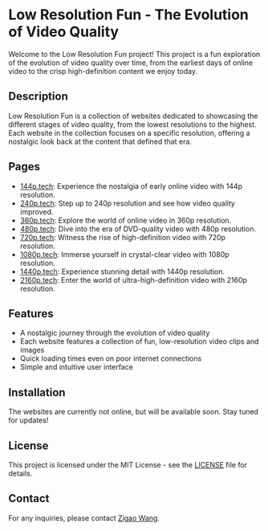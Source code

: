 # Low Resolution Fun - The Evolution of Video Quality

Welcome to the Low Resolution Fun project! This project is a fun exploration of the evolution of video quality over time, from the earliest days of online video to the crisp high-definition content we enjoy today.

## Description

Low Resolution Fun is a collection of websites dedicated to showcasing the different stages of video quality, from the lowest resolutions to the highest. Each website in the collection focuses on a specific resolution, offering a nostalgic look back at the content that defined that era.

## Pages

- [144p.tech](http://144p.tech): Experience the nostalgia of early online video with 144p resolution.
- [240p.tech](http://240p.tech): Step up to 240p resolution and see how video quality improved.
- [360p.tech](http://360p.tech): Explore the world of online video in 360p resolution.
- [480p.tech](http://480p.tech): Dive into the era of DVD-quality video with 480p resolution.
- [720p.tech](http://720p.tech): Witness the rise of high-definition video with 720p resolution.
- [1080p.tech](http://1080p.tech): Immerse yourself in crystal-clear video with 1080p resolution.
- [1440p.tech](http://1440p.tech): Experience stunning detail with 1440p resolution.
- [2160p.tech](http://2160p.tech): Enter the world of ultra-high-definition video with 2160p resolution.

## Features

- A nostalgic journey through the evolution of video quality
- Each website features a collection of fun, low-resolution video clips and images
- Quick loading times even on poor internet connections
- Simple and intuitive user interface

## Installation

The websites are currently not online, but will be available soon. Stay tuned for updates!

## License

This project is licensed under the MIT License - see the [LICENSE](LICENSE) file for details.

## Contact

For any inquiries, please contact [Zigao Wang](mailto:a@zigao.wang).